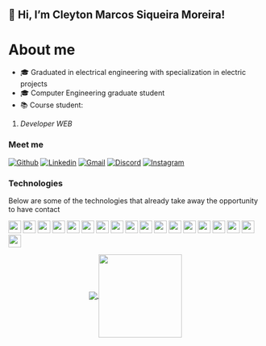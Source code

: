 ## 👋 Hi, I’m Cleyton Marcos Siqueira Moreira!

# About me
* 🎓 Graduated in electrical engineering with specialization in electric projects
* 🎓 Computer Engineering graduate student
* 📚 Course student:
1. _Developer WEB_


### Meet me

[![Github](https://img.shields.io/badge/-Github-181717?style=for-the-badge&logo=Github&logoColor=white)](https://github.com/cleytonmoreira) 
[![Linkedin](https://img.shields.io/badge/-LinkedIn-blue?style=for-the-badge&logo=Linkedin&logoColor=white)](https://www.linkedin.com/in/cleyton-moreira-b87419199/) 
[![Gmail](http://img.shields.io/badge/-Gmail-D14836?style=for-the-badge&logo=Gmail&logoColor=white)](mailto:cleyton.msmoreira@gmail.com)
[![Discord](http://img.shields.io/badge/-Discord-7289DA?style=for-the-badge&logo=Discord&logoColor=white)](CleytonMoreira#8792)
[![Instagram](http://img.shields.io/badge/-Instagram-E4405F?style=for-the-badge&logo=Instagram&logoColor=white)](https://www.instagram.com//uma.espiga/)

### Technologies

Below are some of the technologies that already take away the opportunity to have contact
<p>
  <img height="25" src="https://img.shields.io/badge/Github-181717.svg?style=for-the-badge&logo=Github&logoColor=white"/>
  <img height="25" src="![Vim](https://img.shields.io/badge/VIM-%2311AB00.svg?style=for-the-badge&logo=vim&logoColor=white)"/>
  <img height="25" src="https://img.shields.io/badge/python-3776AB.svg?&style=for-the-badge&logo=python&logoColor=white" />
  <img height="25" src="https://img.shields.io/badge/python-3776AB.svg?&style=for-the-badge&logo=python&logoColor=white" />
  <img height="25" src="https://img.shields.io/badge/-Java-blue?style=for-the-badge&logo=Java&logoColor=red"/>
   <img height="25" src="https://img.shields.io/badge/-c++-00599C?logo=c++&logoColor=white&style=for-the-badge"/>
  <img height="25" src="https://img.shields.io/badge/c-%2300599C.svg?style=for-the-badge&logo=c&logoColor=white"/>
  <img height="25" src="https://img.shields.io/badge/html5-E34F26.svg?&style=for-the-badge&logo=html5&logoColor=white"/>
  <img height="25" src="https://img.shields.io/badge/javascript-ffff00.svg?&style=for-the-badge&logo=javascript&logoColor=000"/>
  <img height="25" src="https://img.shields.io/badge/Google%20Drive-4285F4?style=for-the-badge&logo=googledrive&logoColor=white"/>
  <img height="25" src="https://img.shields.io/badge/mysql-%2300f.svg?style=for-the-badge&logo=mysql&logoColor=white"/>
  <img height="25" src="https://img.shields.io/badge/figma-%23F24E1E.svg?style=for-the-badge&logo=figma&logoColor=white"/>
  <img height="25" src="https://img.shields.io/badge/Codepen-000000?style=for-the-badge&logo=codepen&logoColor=white"/>
  <img height="25" src="https://img.shields.io/badge/Visual%20Studio-5C2D91.svg?style=for-the-badge&logo=visual-studio&logoColor=white"/>
  <img height="25" src="https://img.shields.io/badge/latex-%23008080.svg?style=for-the-badge&logo=latex&logoColor=white"/>
  <img height="25" src="https://img.shields.io/badge/Notion-%23000000.svg?style=for-the-badge&logo=notion&logoColor=white"/>
  <img height="25" src="https://img.shields.io/badge/RaspberryPi-C51A4A.svg?&style=for-the-badge&logo=RaspberryPi&logoColor=white"/>
  <img height="25" src="https://img.shields.io/badge/Arduino-00979D.svg?&style=for-the-badge&logo=Arduino&logoColor=white"/>
  
  
</p>

<p align="center">
  <a href="https://github.com/cleytonmoreira/github-readme-stats">
    <img
      align="center"
      src="https://github-readme-stats.vercel.app/api/top-langs/?username=cleytonmoreira&layout=compact&theme=dracula"
    />
  </a>
  <a href="https://github.com/cleytonmoreira/github-readme-stats">
    <img
      align="center"
      height="165"
      src="https://github-readme-stats.vercel.app/api?username=cleytonmoreira&show_icons=true&theme=dracula"
    />
  </a>
</p>
